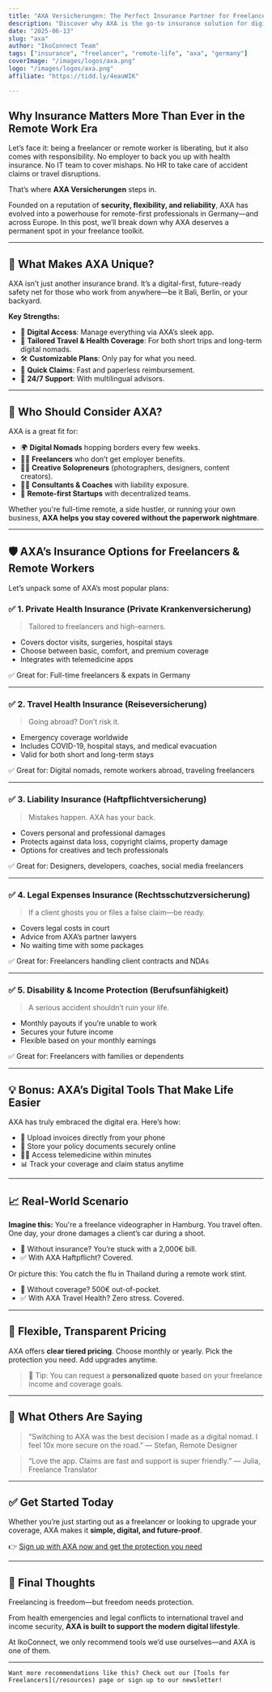 ```yaml
---
title: "AXA Versicherungen: The Perfect Insurance Partner for Freelancers and Remote Workers"
description: "Discover why AXA is the go-to insurance solution for digital nomads, freelancers, and remote-first teams across Germany. Explore flexible plans, seamless claims, and peace of mind with AXA."
date: "2025-06-13"
slug: "axa"
author: "IkoConnect Team"
tags: ["insurance", "freelancer", "remote-life", "axa", "germany"]
coverImage: "/images/logos/axa.png"
logo: "/images/logos/axa.png"
affiliate: "https://tidd.ly/4eauWIK"

---
```


## Why Insurance Matters More Than Ever in the Remote Work Era

Let’s face it: being a freelancer or remote worker is liberating, but it also comes with responsibility. No employer to back you up with health insurance. No IT team to cover mishaps. No HR to take care of accident claims or travel disruptions.

That’s where **AXA Versicherungen** steps in.

Founded on a reputation of **security, flexibility, and reliability**, AXA has evolved into a powerhouse for remote-first professionals in Germany—and across Europe. In this post, we’ll break down why AXA deserves a permanent spot in your freelance toolkit.

---

## 🧩 What Makes AXA Unique?

AXA isn’t just another insurance brand. It’s a digital-first, future-ready safety net for those who work from anywhere—be it Bali, Berlin, or your backyard.

**Key Strengths:**

- 📱 **Digital Access**: Manage everything via AXA’s sleek app.
- 🧳 **Tailored Travel & Health Coverage**: For both short trips and long-term digital nomads.
- 🛠️ **Customizable Plans**: Only pay for what you need.
- 🚨 **Quick Claims**: Fast and paperless reimbursement.
- 🤝 **24/7 Support**: With multilingual advisors.

---

## 🚀 Who Should Consider AXA?

AXA is a great fit for:

- 🌍 **Digital Nomads** hopping borders every few weeks.
- 👨‍💻 **Freelancers** who don’t get employer benefits.
- 🧑‍🎨 **Creative Solopreneurs** (photographers, designers, content creators).
- 🧑‍⚕️ **Consultants & Coaches** with liability exposure.
- 🏡 **Remote-first Startups** with decentralized teams.

Whether you're full-time remote, a side hustler, or running your own business, **AXA helps you stay covered without the paperwork nightmare**.

---

## 🛡️ AXA’s Insurance Options for Freelancers & Remote Workers

Let’s unpack some of AXA’s most popular plans:

### ✅ 1. Private Health Insurance (Private Krankenversicherung)

> Tailored to freelancers and high-earners.

- Covers doctor visits, surgeries, hospital stays
- Choose between basic, comfort, and premium coverage
- Integrates with telemedicine apps

✅ Great for: Full-time freelancers & expats in Germany

---

### ✅ 2. Travel Health Insurance (Reiseversicherung)

> Going abroad? Don’t risk it.

- Emergency coverage worldwide
- Includes COVID-19, hospital stays, and medical evacuation
- Valid for both short and long-term stays

✅ Great for: Digital nomads, remote workers abroad, traveling freelancers

---

### ✅ 3. Liability Insurance (Haftpflichtversicherung)

> Mistakes happen. AXA has your back.

- Covers personal and professional damages
- Protects against data loss, copyright claims, property damage
- Options for creatives and tech professionals

✅ Great for: Designers, developers, coaches, social media freelancers

---

### ✅ 4. Legal Expenses Insurance (Rechtsschutzversicherung)

> If a client ghosts you or files a false claim—be ready.

- Covers legal costs in court
- Advice from AXA’s partner lawyers
- No waiting time with some packages

✅ Great for: Freelancers handling client contracts and NDAs

---

### ✅ 5. Disability & Income Protection (Berufsunfähigkeit)

> A serious accident shouldn’t ruin your life.

- Monthly payouts if you’re unable to work
- Secures your future income
- Flexible based on your monthly earnings

✅ Great for: Freelancers with families or dependents

---

## 💡 Bonus: AXA’s Digital Tools That Make Life Easier

AXA has truly embraced the digital era. Here’s how:

- 🧾 Upload invoices directly from your phone
- 🔐 Store your policy documents securely online
- 👨‍⚕️ Access telemedicine within minutes
- 📊 Track your coverage and claim status anytime

---

## 📈 Real-World Scenario

**Imagine this:** You're a freelance videographer in Hamburg. You travel often. One day, your drone damages a client’s car during a shoot.

- 💸 Without insurance? You’re stuck with a 2,000€ bill.
- ✅ With AXA Haftpflicht? Covered.

Or picture this: You catch the flu in Thailand during a remote work stint.

- 💸 Without coverage? 500€ out-of-pocket.
- ✅ With AXA Travel Health? Zero stress. Covered.

---

## 🔁 Flexible, Transparent Pricing

AXA offers **clear tiered pricing**. Choose monthly or yearly. Pick the protection you need. Add upgrades anytime.

> 💬 Tip: You can request a **personalized quote** based on your freelance income and coverage goals.

---

## 💬 What Others Are Saying

> “Switching to AXA was the best decision I made as a digital nomad. I feel 10x more secure on the road.” — Stefan, Remote Designer

> “Love the app. Claims are fast and support is super friendly.” — Julia, Freelance Translator

---

## ✅ Get Started Today

Whether you’re just starting out as a freelancer or looking to upgrade your coverage, AXA makes it **simple, digital, and future-proof**.

👉 [Sign up with AXA now and get the protection you need](https://tidd.ly/4eauWIK)

---

## 📌 Final Thoughts

Freelancing is freedom—but freedom needs protection.

From health emergencies and legal conflicts to international travel and income security, **AXA is built to support the modern digital lifestyle**.

At IkoConnect, we only recommend tools we’d use ourselves—and AXA is one of them.

---

```info
Want more recommendations like this? Check out our [Tools for Freelancers](/resources) page or sign up to our newsletter!
